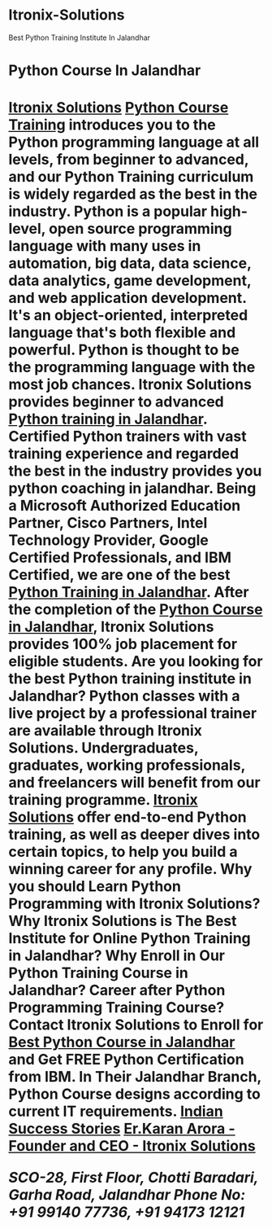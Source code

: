 # Itronix-Solutions
Best Python Training Institute In Jalandhar
<html>
  <head>
    <title>Best Python Training Institute In Jalandhar</title>
  </head>
  <body>
    <h1>Python Course In Jalandhar<h1>
      <p><a href="https://itronixsolution.com/">Itronix Solutions</a>
        <a href="https://itronixsolution.com/python-training-jalandhar/">Python Course Training</a> introduces you to the Python programming language at all levels, from beginner to advanced, and our Python Training curriculum is widely regarded as the best in the industry. Python is a popular high-level, open source programming language with many uses in automation, big data, data science, data analytics, game development, and web application development. It's an object-oriented, interpreted language that's both flexible and powerful. Python is thought to be the programming language with the most job chances. Itronix Solutions provides beginner to advanced <a href="https://itronixsolution.com/python-training-jalandhar/">Python training in Jalandhar</a>. Certified Python trainers with vast training experience and regarded the best in the industry provides you python coaching in jalandhar.
Being a Microsoft Authorized Education Partner, Cisco Partners, Intel Technology Provider, Google Certified Professionals, and IBM Certified, we are one of the best <a href="https://itronixsolution.com/python-training-jalandhar/">Python Training in Jalandhar</a>. After the completion of the <a href="https://itronixsolution.com/python-training-jalandhar/">Python Course in Jalandhar</a>, Itronix Solutions provides 100% job placement for eligible students.
Are you looking for the best Python training institute in Jalandhar? Python classes with a live project by a professional trainer are available through Itronix Solutions. Undergraduates, graduates, working professionals, and freelancers will benefit from our training programme. <a href="https://itronixsolution.com/">Itronix Solutions</a> offer end-to-end Python training, as well as deeper dives into certain topics, to help you build a winning career for any profile.
Why you should Learn Python Programming with Itronix Solutions?
Why Itronix Solutions is The Best Institute for Online Python Training in Jalandhar?
Why Enroll in Our Python Training Course in Jalandhar?
Career after Python Programming Training Course?
Contact Itronix Solutions to Enroll for <a href="https://itronixsolution.com/python-training-jalandhar/">Best Python Course in Jalandhar</a> and Get FREE Python Certification from IBM. In Their Jalandhar Branch, Python Course designs according to current IT requirements.
        <a href="https://indiansuccessstories.com/">Indian Success Stories</a>
        <a href="http://erkaranarora.com/">Er.Karan Arora - Founder and CEO - Itronix Solutions</a>
      <p/>
<address> SCO-28, First Floor, Chotti Baradari, Garha Road, Jalandhar
Phone No: +91 99140 77736, +91 94173 12121 </address>
      
